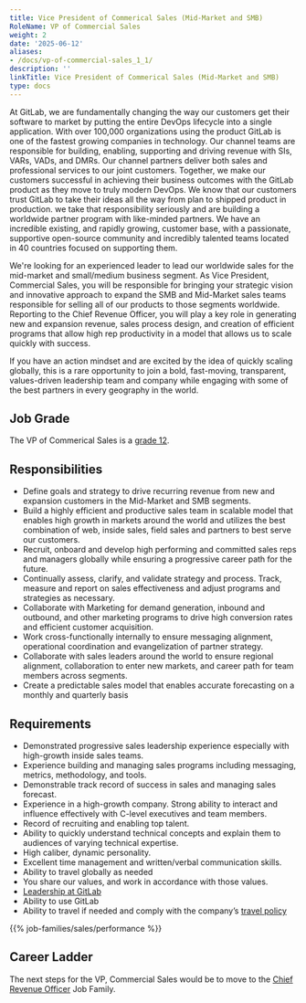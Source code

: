 ```yaml
---
title: Vice President of Commerical Sales (Mid-Market and SMB)
RoleName: VP of Commercial Sales
weight: 2
date: '2025-06-12'
aliases:
- /docs/vp-of-commercial-sales_1_1/
description: ''
linkTitle: Vice President of Commerical Sales (Mid-Market and SMB)
type: docs
---
```


At GitLab, we are fundamentally changing the way our customers get their software to market by putting the entire DevOps lifecycle into a single application. With over 100,000 organizations using the product GitLab is one of the fastest growing companies in technology. Our channel teams are responsible for building, enabling, supporting and driving revenue with SIs, VARs, VADs, and DMRs. Our channel partners deliver both sales and professional services to our joint customers. Together, we make our customers successful in achieving their business outcomes with the GitLab product as they move to truly modern DevOps. We know that our customers trust GitLab to take their ideas all the way from plan to shipped product in production. we take that responsibility seriously and are building a worldwide partner program with like-minded partners. We have an incredible existing, and rapidly growing, customer base, with a passionate, supportive open-source community and incredibly talented teams located in 40 countries focused on supporting them.

We're looking for an experienced leader to lead our worldwide sales for the mid-market and small/medium business segment.  As Vice President, Commercial Sales, you will be responsible for bringing your strategic vision and innovative approach to expand the SMB and Mid-Market sales teams responsible for selling all of our products to those segments worldwide. Reporting to the Chief Revenue Officer, you will play a key role in generating new and expansion revenue, sales process design, and creation of efficient programs that allow high rep productivity in a model that allows us to scale quickly with success.

If you have an action mindset and are excited by the idea of quickly scaling globally, this is a rare opportunity to join a bold, fast-moving, transparent, values-driven leadership team and company while engaging with some of the best partners in every geography in the world.

## Job Grade

The VP of Commerical Sales is a [grade 12](/handbook/total-rewards/compensation/compensation-calculator/#gitlab-job-grades).

## Responsibilities

- Define goals and strategy to drive recurring revenue from new and expansion customers in the Mid-Market and SMB segments.
- Build a highly efficient and productive sales team in scalable model that enables high growth in markets around the world and utilizes the best combination of web, inside sales, field sales and partners to best serve our customers.
- Recruit, onboard and develop high performing and committed sales reps and managers globally while ensuring a progressive career path for the future.
- Continually assess, clarify, and validate strategy and process.  Track, measure and report on sales effectiveness and adjust programs and strategies as necessary.
- Collaborate with Marketing for demand generation, inbound and outbound, and other marketing programs to drive high conversion rates and efficient customer acquisition.
- Work cross-functionally internally to ensure messaging alignment, operational coordination and evangelization of partner strategy.
- Collaborate with sales leaders around the world to ensure regional alignment, collaboration to enter new markets, and career path for team members across segments.
- Create a predictable sales model that enables accurate forecasting on a monthly and quarterly basis

## Requirements

- Demonstrated progressive sales leadership experience especially with high-growth inside sales teams.
- Experience building and managing sales programs including messaging, metrics, methodology, and tools.
- Demonstrable track record of success in sales and managing sales forecast.
- Experience in a high-growth company. Strong ability to interact and influence effectively with C-level executives and team members.
- Record of recruiting and enabling top talent.
- Ability to quickly understand technical concepts and explain them to audiences of varying technical expertise.
- High caliber, dynamic personality.
- Excellent time management and written/verbal communication skills.
- Ability to travel globally as needed
- You share our values, and work in accordance with those values.
- [Leadership at GitLab](/handbook/company/structure/#s-group)
- Ability to use GitLab
- Ability to travel if needed and comply with the company’s [travel policy](/handbook/travel/)

{{% job-families/sales/performance %}}

## Career Ladder

The next steps for the VP, Commercial Sales would be to move to the [Chief Revenue Officer](/job-families/sales/chief-revenue-officer/) Job Family.
